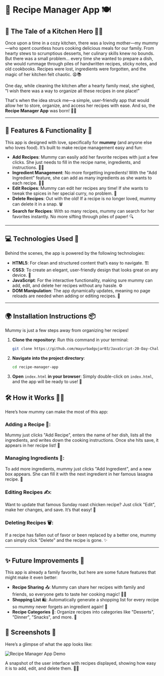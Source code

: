 # 🍴 Recipe Manager App 🍽️

## 📜 The Tale of a Kitchen Hero 👩‍🍳

Once upon a time in a cozy kitchen, there was a loving mother—my mummy—who spent countless hours cooking delicious meals for our family. From hearty stews to scrumptious desserts, her culinary skills knew no bounds. But there was a small problem... every time she wanted to prepare a dish, she would rummage through piles of handwritten recipes, sticky notes, and old cookbooks. Recipes were lost, ingredients were forgotten, and the magic of her kitchen felt chaotic. 😩📚

One day, while cleaning the kitchen after a hearty family meal, she sighed, "I wish there was a way to organize all these recipes in one place!" 

That's when the idea struck me—a simple, user-friendly app that would allow her to store, organize, and access her recipes with ease. And so, the **Recipe Manager App** was born! 🥳🍲

---

## 🎯 Features & Functionality 🚀

This app is designed with love, specifically for **mummy** (and anyone else who loves food). It’s built to make recipe management easy and fun:

- **Add Recipes**: Mummy can easily add her favorite recipes with just a few clicks. She just needs to fill in the recipe name, ingredients, and instructions. 📝💖
- **Ingredient Management**: No more forgetting ingredients! With the "Add Ingredient" feature, she can add as many ingredients as she wants to each recipe. 🥑🍅
- **Edit Recipes**: Mummy can edit her recipes any time! If she wants to tweak the spices in her special curry, no problem. 🔧
- **Delete Recipes**: Out with the old! If a recipe is no longer loved, mummy can delete it in a snap. 🗑️
- **Search for Recipes**: With so many recipes, mummy can search for her favorites instantly. No more sifting through piles of paper! 🔍

---

## 💻 Technologies Used 🔧

Behind the scenes, the app is powered by the following technologies:

- **HTML5**: For clean and structured content that’s easy to navigate. 🏗️
- **CSS3**: To create an elegant, user-friendly design that looks great on any device. 🌟
- **JavaScript**: For the interactive functionality, making sure mummy can add, edit, and delete her recipes without any hassle. ⚙️
- **DOM Manipulation**: The app dynamically updates, meaning no page reloads are needed when adding or editing recipes. 🔄

---

## 🌍 Installation Instructions 📦

Mummy is just a few steps away from organizing her recipes!

1. **Clone the repository**:
   Run this command in your terminal:
   ```bash
   git clone https://github.com/mayurbadgujar03/JavaScript-20-Day-Challenge-Building-20-Basic-Projects.git
    ```

2. **Navigate into the project directory**:
   ```bash
   cd recipe-manager-app
    ```
3. **Open** ```index.html``` **in your browser**:
Simply double-click on ```index.html```, and the app will be ready to use! 🍴

## 🛠️ How it Works 🧑‍🍳

Here’s how mummy can make the most of this app:

### Adding a Recipe 🍲:
Mummy just clicks "Add Recipe", enters the name of her dish, lists all the ingredients, and writes down the cooking instructions. Once she hits save, it appears in her recipe list! 📜

### Managing Ingredients 🥖:
To add more ingredients, mummy just clicks "Add Ingredient", and a new box appears. She can fill it with the next ingredient in her famous lasagna recipe. 🍝

### Editing Recipes ✍️:
Want to update that famous Sunday roast chicken recipe? Just click "Edit", make her changes, and save. It’s that easy! 🐔

### Deleting Recipes 🗑️:
If a recipe has fallen out of favor or been replaced by a better one, mummy can simply click "Delete" and the recipe is gone. ✨

---

## ✨ Future Improvements 🌱

This app is already a family favorite, but here are some future features that might make it even better:

- **Recipe Sharing** 📤: Mummy can share her recipes with family and friends, so everyone gets to taste her cooking magic! 🧑‍🍳
- **Shopping List** 🛍️: Automatically generate a shopping list for every recipe so mummy never forgets an ingredient again! 📝
- **Recipe Categories** 🍲: Organize recipes into categories like "Desserts", "Dinner", "Snacks", and more. 🎉

## 📸 Screenshots 📸

Here’s a glimpse of what the app looks like:

![Recipe Manager App Demo](./RecipeManger.png)

A snapshot of the user interface with recipes displayed, showing how easy it is to add, edit, and delete them. 🍲📜

